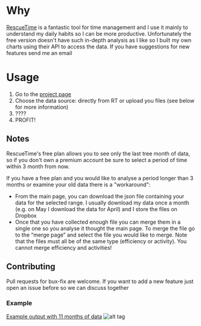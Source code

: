 # Why

[RescueTime](https://www.rescuetime.com) is a fantastic tool for time management and I use it mainly to understand my daily habits so I can be more productive.
Unfortunately the free version doesn't have such in-depth analysis as I like so I built my own charts using their API to access the data.
If you have suggestions for new features send me an email

# Usage

1.  Go to the [project page](http://ilbonte.github.io/rescuetime-again/)
2.  Choose the data source: directly from RT or upload you files (see below for more information)
3.  ????
4.  PROFIT!

## Notes

RescueTime's free plan allows you to see only the last tree month of data, so if you don't own a premium account be sure to select a period of time within 3 month from now.

If you have a free plan and you would like to analyse a period longer than 3 months or examine your old data there is a "workaround":
* From the main page, you can download the json file containing your data for the selected range. I usually download my data once a month (e.g. on May I download the data for April) and I store the files on Dropbox
* Once that you have collected enough file you can merge them in a single one so you analyse it thought the main page. To merge the file go to the “merge page” and select the file you would like to merge. Note that the files must all be of the same type (efficiency or activity). You cannot merge efficiency and activities!


## Contributing 

Pull requests for bux-fix are welcome. If you want to add a new feature just open an issue before so we can discuss together


### Example
[Example output with 11 months of data](http://i.imgur.com/h1PElrI.png)
![alt tag](http://i.imgur.com/h1PElrI.png)
